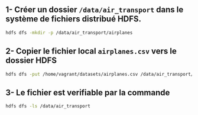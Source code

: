 ## 1- Créer un dossier `/data/air_transport` dans le système de fichiers distribué HDFS.

```bash
hdfs dfs -mkdir -p /data/air_transport/airplanes
```

## 2- Copier le fichier local `airplanes.csv` vers le dossier HDFS

```bash
hdfs dfs -put /home/vagrant/datasets/airplanes.csv /data/air_transport/airplanes
```

## 3- Le fichier est verifiable par la commande

```bash
hdfs dfs -ls /data/air_transport
```
